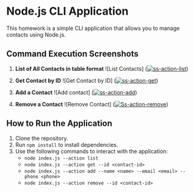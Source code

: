 # Node.js CLI Application

This homework is a simple CLI application that allows you to manage contacts using Node.js.

## Command Execution Screenshots

1. **List of All Contacts in table format**
![List Contacts] (<a href="https://ibb.co/G9zpMC0"><img src="https://i.ibb.co/G9zpMC0/ss-action-list.jpg" alt="ss-action-list" border="0"></a>)

2. **Get Contact by ID**
![Get Contact by ID] 
(<a href="https://ibb.co/N3FBt2d"><img src="https://i.ibb.co/N3FBt2d/ss-action-get.jpg" alt="ss-action-get" border="0"></a>)

3. **Add a Contact**
![Add contact] 
(<a href="https://ibb.co/pRBrBT4"><img src="https://i.ibb.co/pRBrBT4/ss-action-add.jpg" alt="ss-action-add" border="0"></a>)

4. **Remove a Contact** 
![Remove Contact] 
(<a href="https://ibb.co/dfhwzc8"><img src="https://i.ibb.co/dfhwzc8/Ss-action-remove.jpg" alt="Ss-action-remove" border="0"></a>)

## How to Run the Application
1. Clone the repository.
2. Run `npm install` to install dependencies.
3. Use the following commands to interact with the application:
    - `node index.js --action list`
    - `node index.js --action get --id <contact-id>`
    - `node index.js --action add --name <name> --email <email> --phone <phone>`
    - `node index.js --action remove --id <contact-id>`